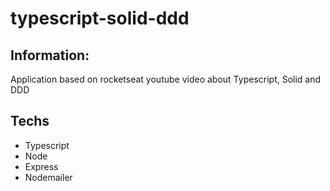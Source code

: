 # typescript-solid-ddd

## Information:

Application based on rocketseat youtube video about Typescript, Solid and DDD

## Techs

* Typescript
* Node
* Express
* Nodemailer
